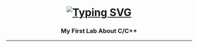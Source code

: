 <h1 align="center">
  <a href="https://git.io/typing-svg">
    <img 
      src="https://readme-typing-svg.demolab.com?font=Fira+Code&weight=700&size=30&pause=500&color=61dafb&center=true&vCenter=true&width=600&lines=Hi+Welcome+to+my+first+lab+!;I'm+make+today" 
      alt="Typing SVG" 
    />
  </a>
</h1>

<h3 align="center">My First Lab About C/C++</h3>

<hr/>

